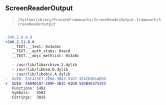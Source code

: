 ## ScreenReaderOutput

> `/System/Library/PrivateFrameworks/ScreenReaderOutput.framework/ScreenReaderOutput`

```diff

-346.2.9.0.0
+346.2.11.0.0
   __TEXT.__text: 0x3a3ec
   __TEXT.__auth_stubs: 0xec0
   __TEXT.__objc_methlist: 0x3a8c

   - /usr/lib/libarchive.2.dylib
   - /usr/lib/libbsm.0.dylib
   - /usr/lib/libobjc.A.dylib
-  UUID: E3C425E7-2E0A-3B63-91D7-3E42D9D1AB99
+  UUID: FAD901D7-209F-3B3C-91D0-593B45375353
   Functions: 1492
   Symbols:   5582
   CStrings:  3026

```
